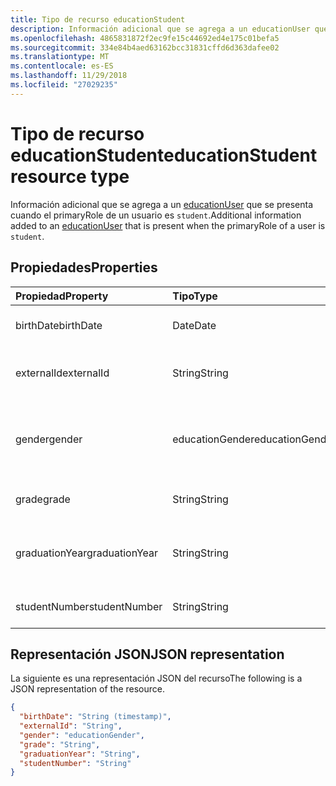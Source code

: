 ```yaml
---
title: Tipo de recurso educationStudent
description: Información adicional que se agrega a un educationUser que se presenta cuando el primaryRole de un usuario es `student`.
ms.openlocfilehash: 4865831872f2ec9fe15c44692ed4e175c01befa5
ms.sourcegitcommit: 334e84b4aed63162bcc31831cffd6d363dafee02
ms.translationtype: MT
ms.contentlocale: es-ES
ms.lasthandoff: 11/29/2018
ms.locfileid: "27029235"
---
```

# <a name="educationstudent-resource-type"></a><span data-ttu-id="3999c-103">Tipo de recurso educationStudent</span><span class="sxs-lookup"><span data-stu-id="3999c-103">educationStudent resource type</span></span>

<span data-ttu-id="3999c-104">Información adicional que se agrega a un [educationUser](educationuser.md) que se presenta cuando el primaryRole de un usuario es `student`.</span><span class="sxs-lookup"><span data-stu-id="3999c-104">Additional information added to an [educationUser](educationuser.md) that is present when the primaryRole of a user is `student`.</span></span>

## <a name="properties"></a><span data-ttu-id="3999c-105">Propiedades</span><span class="sxs-lookup"><span data-stu-id="3999c-105">Properties</span></span>
| <span data-ttu-id="3999c-106">Propiedad</span><span class="sxs-lookup"><span data-stu-id="3999c-106">Property</span></span>     | <span data-ttu-id="3999c-107">Tipo</span><span class="sxs-lookup"><span data-stu-id="3999c-107">Type</span></span>   |<span data-ttu-id="3999c-108">Descripción</span><span class="sxs-lookup"><span data-stu-id="3999c-108">Description</span></span>|
|:---------------|:--------|:----------|
|<span data-ttu-id="3999c-109">birthDate</span><span class="sxs-lookup"><span data-stu-id="3999c-109">birthDate</span></span>|<span data-ttu-id="3999c-110">Date</span><span class="sxs-lookup"><span data-stu-id="3999c-110">Date</span></span>| <span data-ttu-id="3999c-111">Fecha de nacimiento del alumno.</span><span class="sxs-lookup"><span data-stu-id="3999c-111">Birth date of the student.</span></span>|
|<span data-ttu-id="3999c-112">externalId</span><span class="sxs-lookup"><span data-stu-id="3999c-112">externalId</span></span>|<span data-ttu-id="3999c-113">String</span><span class="sxs-lookup"><span data-stu-id="3999c-113">String</span></span>| <span data-ttu-id="3999c-114">Identificador del alumno en el sistema de origen.</span><span class="sxs-lookup"><span data-stu-id="3999c-114">ID of the student in the source system.</span></span>|
|<span data-ttu-id="3999c-115">gender</span><span class="sxs-lookup"><span data-stu-id="3999c-115">gender</span></span>|<span data-ttu-id="3999c-116">educationGender</span><span class="sxs-lookup"><span data-stu-id="3999c-116">educationGender</span></span>| <span data-ttu-id="3999c-117">Los valores posibles son: `female`, `male`, `other`, `unknownFutureValue`.</span><span class="sxs-lookup"><span data-stu-id="3999c-117">The possible values are: `female`, `male`, `other`, `unknownFutureValue`.</span></span>|
|<span data-ttu-id="3999c-118">grade</span><span class="sxs-lookup"><span data-stu-id="3999c-118">grade</span></span>|<span data-ttu-id="3999c-119">String</span><span class="sxs-lookup"><span data-stu-id="3999c-119">String</span></span>|<span data-ttu-id="3999c-120">Curso actual del alumno.</span><span class="sxs-lookup"><span data-stu-id="3999c-120">Current grade level of the student.</span></span>|
|<span data-ttu-id="3999c-121">graduationYear</span><span class="sxs-lookup"><span data-stu-id="3999c-121">graduationYear</span></span>|<span data-ttu-id="3999c-122">String</span><span class="sxs-lookup"><span data-stu-id="3999c-122">String</span></span>| <span data-ttu-id="3999c-123">Año de graduación del alumno en el centro educativo.</span><span class="sxs-lookup"><span data-stu-id="3999c-123">Year the student is graduating from the school.</span></span>|
|<span data-ttu-id="3999c-124">studentNumber</span><span class="sxs-lookup"><span data-stu-id="3999c-124">studentNumber</span></span>|<span data-ttu-id="3999c-125">String</span><span class="sxs-lookup"><span data-stu-id="3999c-125">String</span></span>| <span data-ttu-id="3999c-126">Número de alumno.</span><span class="sxs-lookup"><span data-stu-id="3999c-126">Student Number.</span></span>|

## <a name="json-representation"></a><span data-ttu-id="3999c-127">Representación JSON</span><span class="sxs-lookup"><span data-stu-id="3999c-127">JSON representation</span></span>

<span data-ttu-id="3999c-128">La siguiente es una representación JSON del recurso</span><span class="sxs-lookup"><span data-stu-id="3999c-128">The following is a JSON representation of the resource.</span></span>

<!-- {
  "blockType": "resource",
  "optionalProperties": [

  ],
  "@odata.type": "microsoft.graph.educationStudent"
}-->

```json
{
  "birthDate": "String (timestamp)",
  "externalId": "String",
  "gender": "educationGender",
  "grade": "String",
  "graduationYear": "String",
  "studentNumber": "String"
}
```

<!-- uuid: 8fcb5dbc-d5aa-4681-8e31-b001d5168d79
2015-10-25 14:57:30 UTC -->
<!-- {
  "type": "#page.annotation",
  "description": "educationStudent resource",
  "keywords": "",
  "section": "documentation",
  "tocPath": ""
}-->
